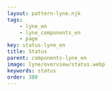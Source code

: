 ```yaml
---
layout: pattern-lyne.njk
tags: 
    - lyne_en
    - lyne_components_en
    - page
key: status-lyne_en
title: Status
parent: components-lyne_en
image: lyne/overview/status.webp
keywords: status
order: 380
---
```

